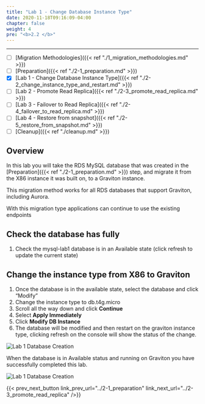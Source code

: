 ```yaml
---
title: "Lab 1 - Change Database Instance Type"
date: 2020-11-18T09:16:09-04:00
chapter: false
weight: 4
pre: "<b>2.2 </b>"
---
```

---
- [ ] [Migration Methodologies]({{< ref "./1_migration_methodologies.md" >}})
- [ ] [Preparation]({{< ref "./2-1_preparation.md" >}})
- [x] [Lab 1 - Change Database Instance Type]({{< ref "./2-2_change_instance_type_and_restart.md" >}})
- [ ] [Lab 2 - Promote Read Replica]({{< ref "./2-3_promote_read_replica.md" >}})
- [ ] [Lab 3 - Failover to Read Replica]({{< ref "./2-4_failover_to_read_replica.md" >}})
- [ ] [Lab 4 - Restore from snapshot]({{< ref "./2-5_restore_from_snapshot.md" >}})
- [ ] [Cleanup]({{< ref "./cleanup.md" >}})

## Overview

In this lab you will take the RDS MySQL database that was created in the [Preparation]({{< ref "./2-1_preparation.md" >}}) step, and migrate it from the X86 instance it was built on, to a Graviton instance.

This migration method works for all RDS databases that support Graviton, including Aurora.

With this migration type applications can continue to use the existing endpoints

## Check the database has fully

1. Check the mysql-lab1 database is in an Available state (click refresh to update the current state)


## Change the instance type from X86 to Graviton

1. Once the database is in the available state, select the database and click “Modify”
2. Change the instance type to db.t4g.micro 
3. Scroll all the way down and click **Continue**
4. Select **Apply Immediately**
5. Click **Modify DB Instance**
6. The database will be modified and then restart on the graviton instance type, clicking refresh on the console will show the status of the change.

![Lab 1 Database Creation](/Sustainability/100_migrate_rds_to_graviton/lab-1/lab-1_modify_instance.png)

When the database is in Available status and running on Graviton you have successfully completed this lab.

![Lab 1 Database Creation](/Sustainability/100_migrate_rds_to_graviton/lab-1/lab-1_final_status.png)

{{< prev_next_button link_prev_url="../2-1_preparation" link_next_url="../2-3_promote_read_replica" />}}